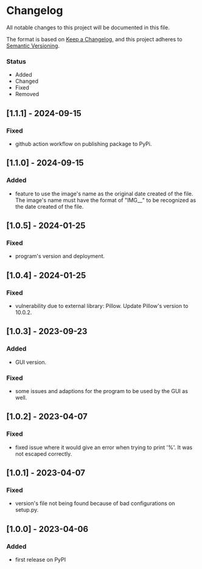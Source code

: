 # Changelog

All notable changes to this project will be documented in this file.

The format is based on [Keep a Changelog](https://keepachangelog.com/en/1.0.0/),
and this project adheres to [Semantic Versioning](https://semver.org/spec/v2.0.0.html).

### Status
- Added
- Changed
- Fixed
- Removed

## [1.1.1] - 2024-09-15

### Fixed
- github action workflow on publishing package to PyPi.

## [1.1.0] - 2024-09-15

### Added
- feature to use the image's name as the original date created of the file. The image's name must have the format of "IMG_<yyyymmdd>_<hhmmss>" to be recognized as the date created of the file.

## [1.0.5] - 2024-01-25

### Fixed
- program's version and deployment.

## [1.0.4] - 2024-01-25

### Fixed
- vulnerability due to external library: Pillow. Update Pillow's version to 10.0.2.

## [1.0.3] - 2023-09-23

### Added
- GUI version.

### Fixed
- some issues and adaptions for the program to be used by the GUI as well.

## [1.0.2] - 2023-04-07

### Fixed
- fixed issue where it would give an error when trying to print '%'. It was not escaped correctly.

## [1.0.1] - 2023-04-07

### Fixed
- version's file not being found because of bad configurations on setup.py.

## [1.0.0] - 2023-04-06

### Added
- first release on PyPI